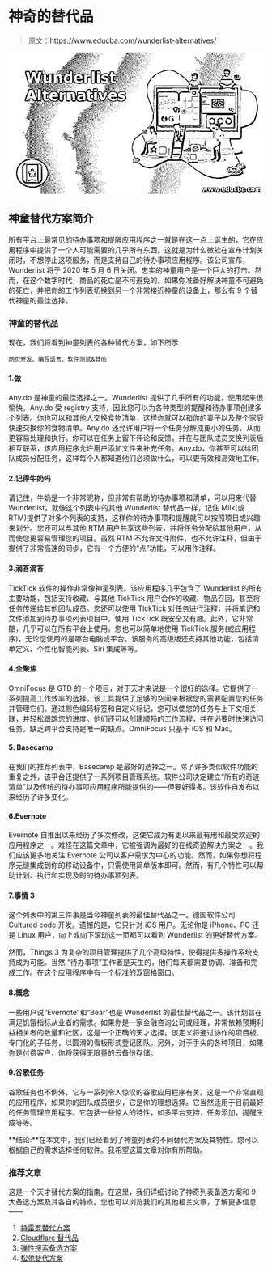 # 神奇的替代品

> 原文：<https://www.educba.com/wunderlist-alternatives/>

![Wunderlist Alternatives](img/3b3af6abef4744aadba5b4f91a98dc11.png)



## 神童替代方案简介

所有平台上最常见的待办事项和提醒应用程序之一就是在这一点上诞生的，它在应用程序中提供了一个人可能需要的几乎所有东西。这就是为什么微软在宣布计划关闭时，不想停止这项服务，而是支持自己的待办事项应用程序。该公司宣布，Wunderlist 将于 2020 年 5 月 6 日关闭。忠实的神童用户是一个巨大的打击。然而，在这个数字时代，商品的死亡是不可避免的。如果你准备好解决神童不可避免的死亡，并把你的工作列表切换到另一个非常接近神童的设备上，那么有 9 个替代神童的最佳选择。

### 神童的替代品

现在，我们将看到神童列表的各种替代方案，如下所示

<small>网页开发、编程语言、软件测试&其他</small>

#### 1.做

Any.do 是神童的最佳选择之一。Wunderlist 提供了几乎所有的功能，使用起来很愉快。Any.do 受 registry 支持，因此您可以为各种类型的提醒和待办事项创建多个列表。你也可以和其他人交换食物清单，这样你就可以和你的妻子以及整个家庭快速交换你的食物清单。Any.do 还允许用户将一个任务分解成更小的任务，从而更容易处理和执行。你可以在任务上留下评论和反馈，并在与团队成员交换列表后相互联系，该应用程序允许用户添加文件来补充任务。Any.do，你甚至可以给团队成员分配任务，这样每个人都知道他们必须做什么，可以更有效和高效地工作。

#### 2.记得牛奶吗

请记住，牛奶是一个非常昵称，但非常有帮助的待办事项和清单，可以用来代替 Wunderlist。就像这个列表中的其他 Wunderlist 替代品一样，记住 Milk(或 RTM)提供了对多个列表的支持，这样你的待办事项和提醒就可以按照项目或兴趣来划分。您还可以与其他 RTM 用户共享这些列表，并将任务分配给其他用户，从而使您更容易管理您的项目。虽然 RTM 不允许文件附件，也不允许注释，但由于提供了非常高速的同步，它有一个方便的“点”功能，可以用作注释。

#### 3.滴答滴答

TickTick 软件的操作非常像神童列表。该应用程序几乎包含了 Wunderlist 的所有主要功能，包括支持收藏、与其他 TickTick 用户合作的收藏、物品召回，甚至将任务传递给其他团队成员。您还可以使用 TickTick 对任务进行注释，并将笔记和文件添加到待办事项列表项目中。使用 TickTick 既安全又有趣。此外，它非常酷，几乎可以在所有平台上使用。您也可以简单地使用 TickTick 服务(或应用程序)，无论您使用的是哪台电脑或平台。该服务的高级版还支持其他功能，包括清单定义、个性化智能列表、Siri 集成等等。

#### 4.全聚焦

OmniFocus 是 GTD 的一个项目，对于天才来说是一个很好的选择。它提供了一系列提高工作效率的选择。该工具提供了足够的空间来根据您的需要配置您的任务并管理它们。通过颜色编码标签和自定义标记，您可以使您的任务与上下文相关联，并轻松跟踪您的进度。他们还可以创建顺畅的工作流程，并在必要时快速访问任务。缺乏跨平台支持是唯一的缺点。OmniFocus 只基于 iOS 和 Mac。

#### 5\. Basecamp

在我们的推荐列表中，Basecamp 是最好的选择之一。除了许多类似软件功能的重复之外，该平台还提供了一系列项目管理系统。软件公司决定建立“所有的奇迹清单”以及传统的待办事项应用程序所能提供的——但要好得多。该软件自发布以来经历了许多变化。

#### 6.Evernote

Evernote 自推出以来经历了多次修改，这使它成为有史以来最有用和最受欢迎的应用程序之一。难怪在这篇文章中，它被强调为最好的在线奇迹解决方案之一。我们应该更多地关注 Evernote 公司以客户需求为中心的功能。然而，如果你想将程序无缝集成到你的移动设备中，只需使用简单版本即可。然而，有几个特性可以帮助计划、执行和实现及时的待办事项列表。

#### 7.事情 3

这个列表中的第三件事是当今神童列表的最佳替代品之一。德国软件公司 Cultured code 开发。遗憾的是，它只针对 iOS 用户。无论你是 iPhone、PC 还是 Linux 用户，向上或向下滚动这一页都可以看到 Wunderlist 的更好替代方案。

然而，Things 3 为复杂的项目管理提供了几个高级特性，使得提供多操作系统支持成为可能。当然,“待办事项”工作者是天生的，他们每天都需要协调、准备和完成工作。在这个应用程序中有一个标准的双窗格窗口。

#### 8.概念

一些用户说“Evernote”和“Bear”也是 Wunderlist 的最佳替代品之一。该计划旨在满足饥饿指标从业者的需求。如果你是一家金融咨询公司或经理，非常依赖预期利益相关者的数量和社区，这是一个正确的天才选择。该定义将通过协作的项目板、专门化的子任务，以圆滑的看板形式登记团队。另外，对于手头的各种项目，如果你是付费客户，你将获得无限量的云备份存储。

#### 9.谷歌任务

谷歌任务也不例外，它与一系列令人惊叹的谷歌应用程序有关。这是一个非常直观的应用程序，如果你的团队成员很少，它是你的理想选择。它当然适用于目前最好的任务管理应用程序。它包括一些惊人的特性，如多平台支持，任务添加，提醒生成等等。

**结论:**在本文中，我们已经看到了神童列表的不同替代方案及其特性。您可以根据自己的需求选择任何软件。我希望这篇文章对你有所帮助。

### 推荐文章

这是一个天才替代方案的指南。在这里，我们详细讨论了神奇列表备选方案和 9 大备选方案及其各自的特点。您也可以浏览我们的其他相关文章，了解更多信息——

1.  [特雷罗替代方案](https://www.educba.com/trello-alternatives/)
2.  [Cloudflare 替代品](https://www.educba.com/cloudflare-alternatives/)
3.  [弹性搜索备选方案](https://www.educba.com/elasticsearch-alternatives/)
4.  [松弛替代方案](https://www.educba.com/slack-alternatives/)






